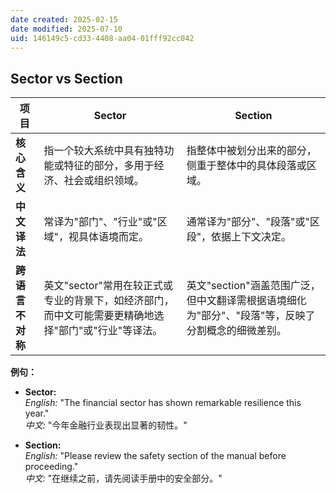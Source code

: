 ```yaml
---
date created: 2025-02-15
date modified: 2025-07-10
uid: 146149c5-cd33-4408-aa04-01fff92cc042
---
```

## Sector vs Section

|**项目**|**Sector**|**Section**|
|---|---|---|
|**核心含义**|指一个较大系统中具有独特功能或特征的部分，多用于经济、社会或组织领域。|指整体中被划分出来的部分，侧重于整体中的具体段落或区域。|
|**中文译法**|常译为"部门"、"行业"或"区域"，视具体语境而定。|通常译为"部分"、"段落"或"区段"，依据上下文决定。|
|**跨语言不对称**|英文"sector"常用在较正式或专业的背景下，如经济部门，而中文可能需要更精确地选择"部门"或"行业"等译法。|英文"section"涵盖范围广泛，但中文翻译需根据语境细化为"部分"、"段落"等，反映了分割概念的细微差别。|

**例句：**

- **Sector:**  
    _English:_ "The financial sector has shown remarkable resilience this year."  
    _中文:_ "今年金融行业表现出显著的韧性。"
    
- **Section:**  
    _English:_ "Please review the safety section of the manual before proceeding."  
    _中文:_ "在继续之前，请先阅读手册中的安全部分。"

